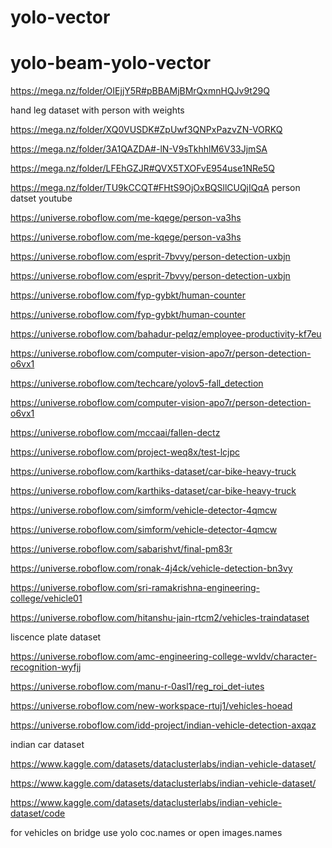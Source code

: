 # yolo-vector
# yolo-beam-yolo-vector
https://mega.nz/folder/OIEjjY5R#pBBAMjBMrQxmnHQJv9t29Q

hand leg dataset with person with weights

https://mega.nz/folder/XQ0VUSDK#ZpUwf3QNPxPazvZN-VORKQ

https://mega.nz/folder/3A1QAZDA#-lN-V9sTkhhlM6V33JjmSA


https://mega.nz/folder/LFEhGZJR#QVX5TXOFvE954use1NRe5Q


https://mega.nz/folder/TU9kCCQT#FHtS9OjOxBQSllCUQjIQqA
person datset youtube

https://universe.roboflow.com/me-kqege/person-va3hs

https://universe.roboflow.com/me-kqege/person-va3hs

https://universe.roboflow.com/esprit-7bvvy/person-detection-uxbjn

https://universe.roboflow.com/esprit-7bvvy/person-detection-uxbjn

https://universe.roboflow.com/fyp-gybkt/human-counter

https://universe.roboflow.com/fyp-gybkt/human-counter


https://universe.roboflow.com/bahadur-pelqz/employee-productivity-kf7eu

https://universe.roboflow.com/computer-vision-apo7r/person-detection-o6vx1

https://universe.roboflow.com/techcare/yolov5-fall_detection

https://universe.roboflow.com/computer-vision-apo7r/person-detection-o6vx1

https://universe.roboflow.com/mccaai/fallen-dectz

https://universe.roboflow.com/project-weq8x/test-lcjpc


https://universe.roboflow.com/karthiks-dataset/car-bike-heavy-truck

https://universe.roboflow.com/karthiks-dataset/car-bike-heavy-truck

https://universe.roboflow.com/simform/vehicle-detector-4qmcw

https://universe.roboflow.com/simform/vehicle-detector-4qmcw


https://universe.roboflow.com/sabarishvt/final-pm83r

https://universe.roboflow.com/ronak-4j4ck/vehicle-detection-bn3vy

https://universe.roboflow.com/sri-ramakrishna-engineering-college/vehicle01

https://universe.roboflow.com/hitanshu-jain-rtcm2/vehicles-traindataset

liscence plate dataset

https://universe.roboflow.com/amc-engineering-college-wvldv/character-recognition-wyfjj

https://universe.roboflow.com/manu-r-0asl1/reg_roi_det-iutes

https://universe.roboflow.com/new-workspace-rtuj1/vehicles-hoead

https://universe.roboflow.com/idd-project/indian-vehicle-detection-axqaz

indian car dataset

https://www.kaggle.com/datasets/dataclusterlabs/indian-vehicle-dataset/

https://www.kaggle.com/datasets/dataclusterlabs/indian-vehicle-dataset/

https://www.kaggle.com/datasets/dataclusterlabs/indian-vehicle-dataset/code

for vehicles on bridge use yolo coc.names or open images.names

